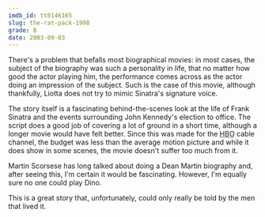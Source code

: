 ```yaml
---
imdb_id: tt0146165
slug: the-rat-pack-1998
grade: B
date: 2003-09-03
---
```


There's a problem that befalls most biographical movies: in most cases, the subject of the biography was such a personality in life, that no matter how good the actor playing him, the performance comes across as the actor doing an impression of the subject. Such is the case of this movie, although thankfully, Liotta does not try to mimic Sinatra's signature voice.

The story itself is a fascinating behind-the-scenes look at the life of Frank Sinatra and the events surrounding John Kennedy's election to office. The script does a good job of covering a lot of ground in a short time, although a longer movie would have felt better. Since this was made for the <abbr title="Home Box Office">HBO</abbr> cable channel, the budget was less than the average motion picture and while it does show in some scenes, the movie doesn't suffer too much from it.

Martin Scorsese has long talked about doing a Dean Martin biography and, after seeing this, I'm certain it would be fascinating. However, I'm equally sure no one could play Dino.

This is a great story that, unfortunately, could only really be told by the men that lived it.
